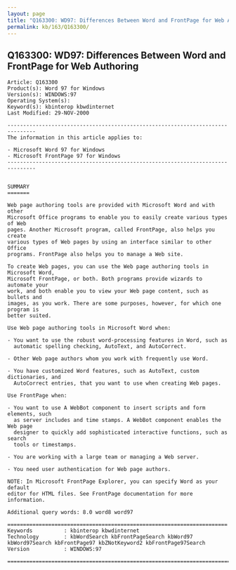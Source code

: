 ```yaml
---
layout: page
title: "Q163300: WD97: Differences Between Word and FrontPage for Web Authoring"
permalink: kb/163/Q163300/
---
```


## Q163300: WD97: Differences Between Word and FrontPage for Web Authoring

	Article: Q163300
	Product(s): Word 97 for Windows
	Version(s): WINDOWS:97
	Operating System(s): 
	Keyword(s): kbinterop kbwdinternet
	Last Modified: 29-NOV-2000
	
	-------------------------------------------------------------------------------
	The information in this article applies to:
	
	- Microsoft Word 97 for Windows 
	- Microsoft FrontPage 97 for Windows 
	-------------------------------------------------------------------------------
	
	
	SUMMARY
	=======
	
	Web page authoring tools are provided with Microsoft Word and with other
	Microsoft Office programs to enable you to easily create various types of Web
	pages. Another Microsoft program, called FrontPage, also helps you create
	various types of Web pages by using an interface similar to other Office
	programs. FrontPage also helps you to manage a Web site.
	
	To create Web pages, you can use the Web page authoring tools in Microsoft Word,
	Microsoft FrontPage, or both. Both programs provide wizards to automate your
	work, and both enable you to view your Web page content, such as bullets and
	images, as you work. There are some purposes, however, for which one program is
	better suited.
	
	Use Web page authoring tools in Microsoft Word when:
	
	- You want to use the robust word-processing features in Word, such as
	  automatic spelling checking, AutoText, and AutoCorrect.
	
	- Other Web page authors whom you work with frequently use Word.
	
	- You have customized Word features, such as AutoText, custom dictionaries, and
	  AutoCorrect entries, that you want to use when creating Web pages.
	
	Use FrontPage when:
	
	- You want to use A WebBot component to insert scripts and form elements, such
	  as server includes and time stamps. A WebBot component enables the Web page
	  designer to quickly add sophisticated interactive functions, such as search
	  tools or timestamps.
	
	- You are working with a large team or managing a Web server.
	
	- You need user authentication for Web page authors.
	
	NOTE: In Microsoft FrontPage Explorer, you can specify Word as your default
	editor for HTML files. See FrontPage documentation for more information.
	
	Additional query words: 8.0 word8 word97
	
	======================================================================
	Keywords          : kbinterop kbwdinternet 
	Technology        : kbWordSearch kbFrontPageSearch kbWord97 kbWord97Search kbFrontPage97 kbZNotKeyword2 kbFrontPage97Search
	Version           : WINDOWS:97
	
	=============================================================================
	
